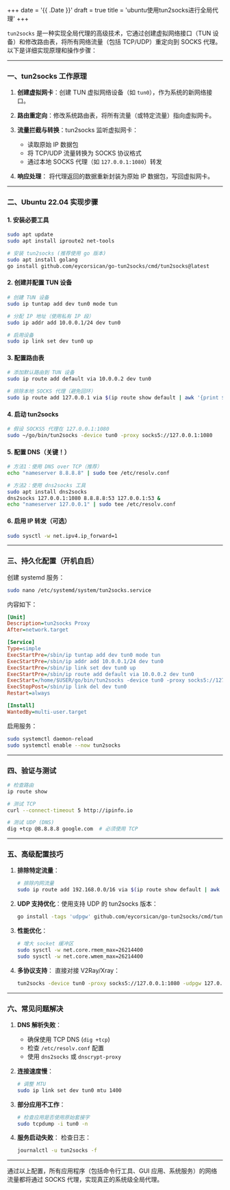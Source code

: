 +++
date = '{{ .Date }}'
draft = true
title = 'ubuntu使用tun2socks进行全局代理'
+++

`tun2socks` 是一种实现全局代理的高级技术，它通过创建虚拟网络接口（TUN 设备）和修改路由表，将所有网络流量（包括 TCP/UDP）重定向到 SOCKS 代理。以下是详细实现原理和操作步骤：

---

### 一、tun2socks 工作原理

1. **创建虚拟网卡**：创建 TUN 虚拟网络设备（如 `tun0`），作为系统的新网络接口。
2. **路由重定向**：修改系统路由表，将所有流量（或特定流量）指向虚拟网卡。
3. **流量拦截与转换**：tun2socks 监听虚拟网卡：

   - 读取原始 IP 数据包
   - 将 TCP/UDP 流量转换为 SOCKS 协议格式
   - 通过本地 SOCKS 代理（如 `127.0.0.1:1080`）转发
4. **响应处理**：
   将代理返回的数据重新封装为原始 IP 数据包，写回虚拟网卡。

---

### 二、Ubuntu 22.04 实现步骤

#### 1. 安装必要工具

```bash
sudo apt update
sudo apt install iproute2 net-tools

# 安装 tun2socks (推荐使用 go 版本)
sudo apt install golang
go install github.com/eycorsican/go-tun2socks/cmd/tun2socks@latest
```

#### 2. 创建并配置 TUN 设备

```bash
# 创建 TUN 设备
sudo ip tuntap add dev tun0 mode tun

# 分配 IP 地址（使用私有 IP 段）
sudo ip addr add 10.0.0.1/24 dev tun0

# 启用设备
sudo ip link set dev tun0 up
```

#### 3. 配置路由表

```bash
# 添加默认路由到 TUN 设备
sudo ip route add default via 10.0.0.2 dev tun0

# 排除本地 SOCKS 代理（避免回环）
sudo ip route add 127.0.0.1 via $(ip route show default | awk '{print $3}') dev $(ip route show default | awk '{print $5}')
```

#### 4. 启动 tun2socks

```bash
# 假设 SOCKS5 代理在 127.0.0.1:1080
sudo ~/go/bin/tun2socks -device tun0 -proxy socks5://127.0.0.1:1080
```

#### 5. 配置 DNS（关键！）

```bash
# 方法1：使用 DNS over TCP（推荐）
echo "nameserver 8.8.8.8" | sudo tee /etc/resolv.conf

# 方法2：使用 dns2socks 工具
sudo apt install dns2socks
dns2socks 127.0.0.1:1080 8.8.8.8:53 127.0.0.1:53 &
echo "nameserver 127.0.0.1" | sudo tee /etc/resolv.conf
```

#### 6. 启用 IP 转发（可选）

```bash
sudo sysctl -w net.ipv4.ip_forward=1
```

---

### 三、持久化配置（开机自启）

创建 systemd 服务：

```bash
sudo nano /etc/systemd/system/tun2socks.service
```

内容如下：

```ini
[Unit]
Description=tun2socks Proxy
After=network.target

[Service]
Type=simple
ExecStartPre=/sbin/ip tuntap add dev tun0 mode tun
ExecStartPre=/sbin/ip addr add 10.0.0.1/24 dev tun0
ExecStartPre=/sbin/ip link set dev tun0 up
ExecStartPre=/sbin/ip route add default via 10.0.0.2 dev tun0
ExecStart=/home/$USER/go/bin/tun2socks -device tun0 -proxy socks5://127.0.0.1:1080
ExecStopPost=/sbin/ip link del dev tun0
Restart=always

[Install]
WantedBy=multi-user.target
```

启用服务：

```bash
sudo systemctl daemon-reload
sudo systemctl enable --now tun2socks
```

---

### 四、验证与测试

```bash
# 检查路由
ip route show

# 测试 TCP
curl --connect-timeout 5 http://ipinfo.io

# 测试 UDP (DNS)
dig +tcp @8.8.8.8 google.com  # 必须使用 TCP
```

---

### 五、高级配置技巧

1. **排除特定流量**：

   ```bash
   # 排除内网流量
   sudo ip route add 192.168.0.0/16 via $(ip route show default | awk '{print $3}')
   ```
2. **UDP 支持优化**：使用支持 UDP 的 tun2socks 版本：

   ```bash
   go install -tags 'udpgw' github.com/eycorsican/go-tun2socks/cmd/tun2socks@latest
   ```
3. **性能优化**：

   ```bash
   # 增大 socket 缓冲区
   sudo sysctl -w net.core.rmem_max=26214400
   sudo sysctl -w net.core.wmem_max=26214400
   ```
4. **多协议支持**：
   直接对接 V2Ray/Xray：

   ```bash
   tun2socks -device tun0 -proxy socks5://127.0.0.1:1080 -udpgw 127.0.0.1:7300
   ```

---

### 六、常见问题解决

1. **DNS 解析失败**：

   - 确保使用 TCP DNS (`dig +tcp`)
   - 检查 `/etc/resolv.conf` 配置
   - 使用 `dns2socks` 或 `dnscrypt-proxy`
2. **连接速度慢**：

   ```bash
   # 调整 MTU
   sudo ip link set dev tun0 mtu 1400
   ```
3. **部分应用不工作**：

   ```bash
   # 检查应用是否使用原始套接字
   sudo tcpdump -i tun0 -n
   ```
4. **服务启动失败**：
   检查日志：

   ```bash
   journalctl -u tun2socks -f
   ```

---

通过以上配置，所有应用程序（包括命令行工具、GUI 应用、系统服务）的网络流量都将通过 SOCKS 代理，实现真正的系统级全局代理。
